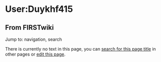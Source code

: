 # User:Duykhf415

## From FIRSTwiki

Jump to: navigation, search

There is currently no text in this page, you can [search for this page title](Special:Search/Duykhf415 "Special:Search/Duykhf415") in other pages or [edit this page](http://www.firstwiki.net/index.php?title=User:Duykhf415&action=edit "http://www.firstwiki.net/index.php?title=User:Duykhf415&action=edit").
